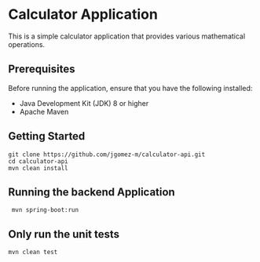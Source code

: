 # Calculator Application

This is a simple calculator application that provides various mathematical operations.

## Prerequisites

Before running the application, ensure that you have the following installed:

- Java Development Kit (JDK) 8 or higher
- Apache Maven

## Getting Started

   ```shell
   git clone https://github.com/jgomez-m/calculator-api.git
   cd calculator-api
   mvn clean install
   ```
## Running the backend Application
   
   ```shell
    mvn spring-boot:run
   ```

 ## Only run the unit tests
   ```shell
   mvn clean test
   ```